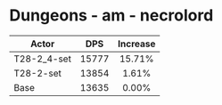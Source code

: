 # Dungeons - am - necrolord
| Actor | DPS | Increase |
|---|:---:|:---:|
|T28-2_4-set|15777|15.71%|
|T28-2-set|13854|1.61%|
|Base|13635|0.00%|
